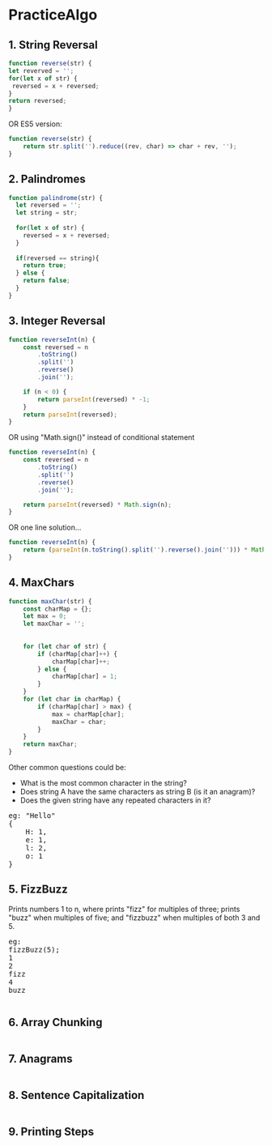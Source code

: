 # PracticeAlgo

## 1. String Reversal
 ```javascript
function reverse(str) {
 let reverved = '';
 for(let x of str) {
  reversed = x + reversed;
 }
 return reversed;
} 
 ```
OR ES5 version:
```javascript
function reverse(str) {
    return str.split('').reduce((rev, char) => char + rev, '');
}
```
 
## 2. Palindromes
```javascript
function palindrome(str) {
  let reversed = '';
  let string = str;
  
  for(let x of str) {
    reversed = x + reversed;
  }
  
  if(reversed == string){
    return true;
  } else {
    return false;
  }
}
```

## 3. Integer Reversal
```javascript
function reverseInt(n) {
    const reversed = n
        .toString()
        .split('')
        .reverse()
        .join('');

    if (n < 0) {
        return parseInt(reversed) * -1;
    }
    return parseInt(reversed);
}
```
OR using "Math.sign()" instead of conditional statement
```javascript
function reverseInt(n) {
    const reversed = n
        .toString()
        .split('')
        .reverse()
        .join('');

    return parseInt(reversed) * Math.sign(n);
}
```
OR one line solution...
```javascript
function reverseInt(n) {
    return (parseInt(n.toString().split('').reverse().join(''))) * Math.sign();
}
```

## 4. MaxChars 
```javascript
function maxChar(str) {
    const charMap = {};
    let max = 0;
    let maxChar = '';
    
    
    for (let char of str) {
        if (charMap[char]++) {
            charMap[char]++;
        } else {
            charMap[char] = 1;
        }
    }
    for (let char in charMap) {
        if (charMap[char] > max) {
            max = charMap[char];
            maxChar = char; 
        }
    }
    return maxChar;
}
```
Other common questions could be: 
- What is the most common character in the string?
- Does string A have the same characters as string B (is it an anagram)?
- Does the given string have any repeated characters in it?

<pre>
eg: "Hello"
{
    H: 1,
    e: 1,
    l: 2,
    o: 1
}
</pre>

## 5. FizzBuzz
Prints numbers 1 to n, where prints "fizz" for multiples of three; prints "buzz" when multiples of five; and "fizzbuzz" when multiples of both 3 and 5. 
<pre>
eg: 
fizzBuzz(5);
1
2   
fizz   
4
buzz
</pre>
```javascript

```

## 6. Array Chunking 
```javascript

```

## 7. Anagrams 
```javascript

```

## 8. Sentence Capitalization 
```javascript

```

##  9. Printing Steps
```javascript

```


